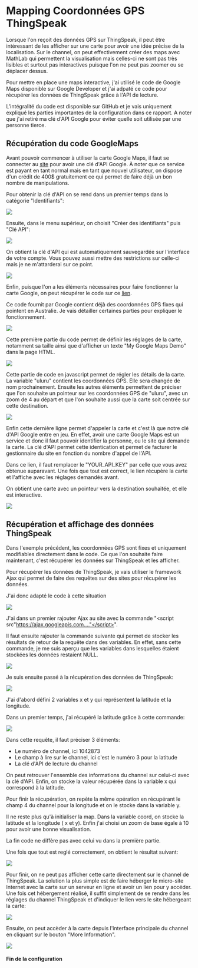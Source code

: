 # Mapping Coordonnées GPS ThingSpeak

Lorsque l'on reçoit des données GPS sur ThingSpeak, il peut être intéressant de les afficher sur une carte pour avoir une idée précise de la localisation.
Sur le channel, on peut effectivement créer des maps avec MathLab qui permettent la visualisation mais celles-ci ne sont pas très lisibles et surtout pas interactives puisque l'on ne peut pas zoomer ou se déplacer dessus.

Pour mettre en place une maps interactive, j'ai utilisé le code de Google Maps disponible sur Google Developer et j'ai adpaté ce code pour récupérer les données de ThingSpeak grâce à l'API de lecture.


L'intégralité du code est disponible sur GitHub et je vais uniquement expliqué les parties importantes de la configuration dans ce rapport.
A noter que j'ai retiré ma clé d'API Google pour éviter quelle soit utilisée par une personne tierce.

## Récupération du code GoogleMaps

Avant pouvoir commencer à utiliser la carte Google Maps, il faut se connecter au [site](https://console.developers.google.com/apis/) pour avoir une clé d'API Google. À noter que ce service est payant en tant normal mais en tant que nouvel utilisateur, on dispose d'un crédit de 400$ gratuitement ce qui permet de faire déjà un bon nombre de manipulations.

Pour obtenir la clé d'API on se rend dans un premier temps dans la catégorie "Identifiants":

![](https://i.imgur.com/qeBxYEG.png)

Ensuite, dans le menu supérieur, on choisit "Créer des identifiants" puis "Clé API":


![](https://i.imgur.com/NYisAPH.png)

On obtient la clé d'API qui est automatiquement sauvegardée sur l'interface de votre compte. Vous pouvez aussi mettre des restrictions sur celle-ci mais je ne m'attarderai sur ce point.

![](https://i.imgur.com/Ctl1p50.png)

Enfin, puisque l'on a les éléments nécessaires pour faire fonctionner la carte Google, on peut récupérer le code sur ce [lien](https://developers.google.com/maps/documentation/javascript/adding-a-google-map).

Ce code fournit par Google contient déjà des coordonnées GPS fixes qui pointent en Australie. Je vais détailler certaines parties pour expliquer le fonctionnement.


![](https://i.imgur.com/8p2WyFb.png)

Cette première partie du code permet de définir les réglages de la carte, notamment sa taille ainsi que d'afficher un texte "My Google Maps Demo" dans la page HTML.

![](https://i.imgur.com/pyWpNFd.png)

Cette partie de code en javascript permet de régler les détails de la carte.
La variable "uluru" contient les coordonnées GPS. Elle sera changée de nom prochainement.
Ensuite les autres éléments permettent de préciser que l'on souhaite un pointeur sur les coordonnées GPS de "uluru", avec un zoom de 4 au départ et que l'on souhaite aussi que la carte soit centrée sur cette destination.

![](https://i.imgur.com/wl7TUqQ.png)

Enfin cette dernière ligne permet d'appeler la carte et c'est là que notre clé d'API Google entre en jeu. En effet, avoir une carte Google Maps est un service et donc il faut pouvoir identifier la personne, ou le site qui demande la carte. La clé d'API permet cette identication et permet de facturer le gestionnaire du site en fonction du nombre d'appel de l'API.

Dans ce lien, il faut remplacer le "YOUR_API_KEY" par celle que vous avez obtenue auparavant.
Une fois que tout est correct, le lien récupère la carte et l'affiche avec les réglages demandés avant.

On obtient une carte avec un pointeur vers la destination souhaitée, et elle est interactive.

![](https://i.imgur.com/kz2zO80.png)


## Récupération et affichage des données ThingSpeak

Dans l'exemple précédent, les coordonnées GPS sont fixes et uniquement modifiables directement dans le code. Ce que l'on souhaite faire maintenant, c'est récupérer les données sur ThingSpeak et les afficher.

Pour récupérer les données de ThingSpeak, je vais utiliser le framework Ajax qui permet de faire des requêtes sur des sites pour récupérer les données.

J'ai donc adapté le code à cette situation

![](https://i.imgur.com/70s1R9l.png)

J'ai dans un premier rajouter Ajax au site avec la commande "<script src"https://ajax.googleapis.com...."</script>".

Il faut ensuite rajouter la commande suivante qui permet de stocker les résultats de retour de la requête dans des variables. En effet, sans cette commande, je me suis aperçu que les variables dans lesquelles étaient stockées les données restaient NULL.

![](https://i.imgur.com/thy99tX.png)

Je suis ensuite passé à la récupération des données de ThingSpeak:

![](https://i.imgur.com/Vw4puZ9.png)

J'ai d'abord défini 2 variables x et y qui représentent la latitude et la longitude.

Dans un premier temps, j'ai récupéré la latitude grâce à cette commande:

![](https://i.imgur.com/7HiPxQ5.png)

Dans cette requête, il faut préciser 3 éléments:
* Le numéro de channel, ici 1042873
* Le champ à lire sur le channel, ici c'est le numéro 3 pour la latitude
* La clé d'API de lecture du channel

On peut retrouver l'ensemble des informations du channel sur celui-ci avec la clé d'API.
Enfin, on stocke la valeur récupérée dans la variable x qui correspond à la latitude.

Pour finir la récupération, on repète la même opération en récupérant le champ 4 du channel pour la longitude et on le stocke dans la variable y.

Il ne reste plus qu'à initialiser la map.
Dans la variable coord, on stocke la latitude et la longitude ( x et y). Enfin j'ai choisi un zoom de base égale à 10 pour avoir une bonne visualisation.

La fin code ne diffère pas avec celui vu dans la première partie.

Une fois que tout est reglé correctement, on obtient le résultat suivant:

![](https://i.imgur.com/HBI5m5i.png)


Pour finir, on ne peut pas afficher cette carte directement sur le channel de ThingSpeak. La solution la plus simple est de faire héberger le micro-site Internet avec la carte sur un serveur en ligne et avoir un lien pour y accéder.
Une fois cet hébergement réalisé, il suffit simplement de se rendre dans les réglages du channel ThingSpeak et d'indiquer le lien vers le site hébergeant la carte:

![](https://i.imgur.com/uHBNDQp.png)

Ensuite, on peut accèder à la carte depuis l'interface principale du channel en cliquant sur le bouton "More Information".

![](https://i.imgur.com/SwROYe3.png)


#### Fin de la configuration
